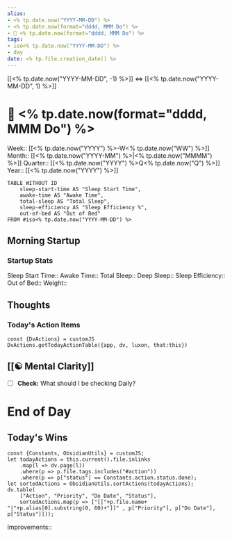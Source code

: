 ```yaml
---
alias:
- <% tp.date.now("YYYY-MM-DD") %>
- <% tp.date.now(format="dddd, MMM Do") %>
- 🌄 <% tp.date.now(format="dddd, MMM Do") %>
tags:
- iso<% tp.date.now("YYYY-MM-DD") %>
- day
date: <% tp.file.creation_date() %>
---
```

[[<% tp.date.now("YYYY-MM-DD", -1) %>]] <=> [[<% tp.date.now("YYYY-MM-DD", 1) %>]]

# 🌄 <% tp.date.now(format="dddd, MMM Do") %>
Week:: [[<% tp.date.now("YYYY") %>-W<% tp.date.now("WW") %>]]
Month:: [[<% tp.date.now("YYYY-MM") %>|<% tp.date.now("MMMM") %>]]
Quarter:: [[<% tp.date.now("YYYY") %>Q<% tp.date.now("Q") %>]]
Year:: [[<% tp.date.now("YYYY") %>]]
```dataview
TABLE WITHOUT ID
	sleep-start-time AS "Sleep Start Time",
	awake-time AS "Awake Time",
	total-sleep AS "Total Sleep",
	sleep-efficiency AS "Sleep Efficiency %",
	out-of-bed AS "Out of Bed"
FROM #iso<% tp.date.now("YYYY-MM-DD") %>
```

## Morning Startup
### Startup Stats
Sleep Start Time:: 
Awake Time:: 
Total Sleep:: 
Deep Sleep:: 
Sleep Efficiency:: 
Out of Bed:: 
Weight:: 

## Thoughts


### **Today's Action Items**

 ```dataviewjs
const {DvActions} = customJS
DvActions.getTodayActionTable({app, dv, luxon, that:this})
```

## [[☯️ Mental Clarity]]

-   [ ] **Check:** What should I be checking Daily?

# End of Day

## Today's Wins

```dataviewjs
const {Constants, ObsidianUtils} = customJS;
let todayActions = this.current().file.inlinks
    .map(l => dv.page(l))
    .where(p => p.file.tags.includes("#action"))
    .where(p => p["status"] == Constants.action.status.done);
let sortedActions = ObsidianUtils.sortActions(todayActions);
dv.table(
	["Action", "Priority", "Do Date", "Status"],
    sortedActions.map(p => ["[["+p.file.name+ "|"+p.alias[0].substring(0, 60)+"]]" , p["Priority"], p["Do Date"], p["Status"]]));
```

Improvements:: 
